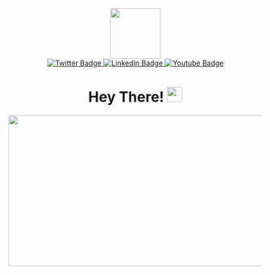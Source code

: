 <div id="header" align="center">
  <img src="https://media.giphy.com/media/B6wdZEDP2TXRkA83o5/giphy.gif" width="100"/>
  <div id="badges">
  <a href="https://rishabhkathiravan.pythonanywhere.com/">
    <img src="https://img.shields.io/badge/Website-98bec8?style=for-the-badge&logo=python&logoColor=black" alt="Twitter Badge"/>
  </a>
  <a href="https://www.linkedin.com/in/rishabhk31/">
    <img src="https://img.shields.io/badge/LinkedIn-blue?style=for-the-badge&logo=linkedin&logoColor=white" alt="LinkedIn Badge"/>
  </a>
  <a href="https://www.instagram.com/rishhh31/">
    <img src="https://img.shields.io/badge/Instagram-E4405F?style=for-the-badge&logo=instagram&logoColor=white" alt="Youtube Badge"/>
  </a>
</div>
<img src="https://komarev.com/ghpvc/?username=Rishabh3112002&style=flat-square&color=blue" alt=""/>
<h1>
  Hey There!
  <img src="https://media.giphy.com/media/hvRJCLFzcasrR4ia7z/giphy.gif" width="30px"/>
</h1>
</div>

<div align="center">
  <img src="https://media.giphy.com/media/7VzgMsB6FLCilwS30v/giphy-downsized-large.gif" width="600" height="300"/>
</div>


